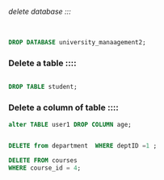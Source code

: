 
###### delete database :::
```sql

DROP DATABASE university_manaagement2;

```

### Delete a table ::::
```sql

DROP TABLE student;
```

### Delete a column of table  ::::

```sql
alter TABLE user1 DROP COLUMN age;


DELETE from department  WHERE deptID =1 ;

DELETE FROM courses 
WHERE course_id = 4;

```